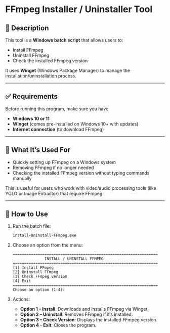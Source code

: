 # FFmpeg Installer / Uninstaller Tool

## 📌 Description

This tool is a **Windows batch script** that allows users to:

* Install FFmpeg
* Uninstall FFmpeg
* Check the installed FFmpeg version

It uses **Winget** (Windows Package Manager) to manage the installation/uninstallation process.

---

## ✅ Requirements

Before running this program, make sure you have:

* **Windows 10 or 11**
* **Winget** (comes pre-installed on Windows 10+ with updates)
* **Internet connection** (to download FFmpeg)

---

## 🎯 What It’s Used For

* Quickly setting up FFmpeg on a Windows system
* Removing FFmpeg if no longer needed
* Checking the installed FFmpeg version without typing commands manually

This is useful for users who work with video/audio processing tools (like YOLO or Image Extractor) that require FFmpeg.

---

## 🚀 How to Use

1. Run the batch file:

   ```bash
   Install-Uninstall-FFmpeg.exe
   ```

2. Choose an option from the menu:

   ```
   ================================================================
                 INSTALL / UNINSTALL FFMPEG
   ================================================================
   [1] Install FFmpeg
   [2] Uninstall FFmpeg
   [3] Check FFmpeg version
   [4] Exit
   ================================================================
   Choose an option (1-4):
   ```

3. Actions:

   * **Option 1 – Install**: Downloads and installs FFmpeg via Winget.
   * **Option 2 – Uninstall**: Removes FFmpeg if it’s installed.
   * **Option 3 – Check Version**: Displays the installed FFmpeg version.
   * **Option 4 – Exit**: Closes the program.
